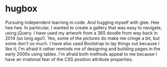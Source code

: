 # hugbox
Pursuing independent learning in code. And hugging myself with glee. Hee hee hee.
In particular, I wanted to create a gallery that was easy to navigate, using jQuery. I have used my artwork from a 365 doodle from way back in 2014 (so long ago!). Yes, some of the pictures do make me cringe a bit, but some don't so much. I have also used Bootstrap to lay things out because I like it; I'm afraid it rather reminds me of designing and building pages in the early 2000s using tables. I'm afraid both methods appeal to me because I have an irrational fear of the CSS position attribute properties.
